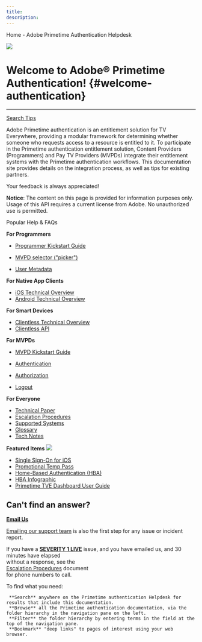 ```yaml
---
title:
description:
---
```




 Home - Adobe Primetime Authentication Helpdesk 

![](https://dzf8vqv24eqhg.cloudfront.net/userfiles/258/326/ckfinder/images/PT_Logo_80x80.gif?dc=201503162105-4)

# Welcome to Adobe® Primetime Authentication! {#welcome-authentication}
-------------------------------------------

  [Search Tips](id=3497)

Adobe Primetime authentication is an entitlement solution for TV Everywhere, providing a modular framework for determining whether someone who requests access to a resource is entitled to it. To participate in the Primetime authentication entitlement solution, Content Providers (Programmers) and Pay TV Providers (MVPDs) integrate their entitlement systems with the Primetime authentication workflows. This documentation site provides details on the integration process, as well as tips for existing partners.  
 

Your feedback is always appreciated!

**Notice**: The content on this page is provided for information purposes only. Usage of this API requires a current license from Adobe. No unauthorized use is permitted.

Popular Help & FAQs

 

 

**For Programmers**

*   [Programmer Kickstart Guide](#)

*   [MVPD selector ("picker")](#obtaining_mvpd_list)
*   [User Metadata](#)

 

**For Native App Clients**

*   [iOS Technical Overview](#)
*   [Android Technical Overview](#)

**For Smart Devices**

*   [Clientless Technical Overview](http://tve.helpdocsonline.com/rest-api-overview)
*   [Clientless API](https://tve.helpdocsonline.com/rest-api-reference)

**For MVPDs**

*   [MVPD Kickstart Guide](#)
*   [Authentication](#)
*   [Authorization](#)

*   [Logout](#)

 

**For Everyone**

*   [Technical Paper](#)
*   [Escalation Procedures](#)
*   [Supported Systems](#)
*   [Glossary](#)
*   [Tech Notes](#)

**Featured Items ![](https://dzf8vqv24eqhg.cloudfront.net/userfiles/258/326/ckfinder/images/1468939180_new.png?dc=201607190941-4)** 

*   [Single Sign-On for iOS](http://tve.helpdocsonline.com/ios/tvos-sso-changes)
*   [Promotional Temp Pass](#)
*   [Home-Based Authentication (HBA)](#)
*   [HBA Infographic](https://dzf8vqv24eqhg.cloudfront.net/userfiles/258/326/ckfinder/files/AdobeNewsletterHBA.pdf)
*   [Primetime TVE Dashboard User Guide](#)

Can't find an answer?
---------------------

[**Email Us**](mailto:tve-support@adobe.com)

[Emailing our support team](mailto:tve-support@adobe.com) is also the first step for any issue or incident report.  
  
If you have a [**SEVERITY 1 LIVE**](http://tve.helpdocsonline.com/escalation-procedures-2) issue, and you have emailed us, and 30 minutes have elapsed  
without a response, see the  
[Escalation Procedures](#) document  
for phone numbers to call.

To find what you need:

     **Search** anywhere on the Primetime authentication Helpdesk for results that include this documentation.  
     **Browse** all the Primetime authentication documentation, via the folder hierarchy in the navigation pane on the left.  
     **Filter** the folder hierarchy by entering terms in the field at the top of the navigation pane.  
     **Bookmark** "deep links" to pages of interest using your web browser.